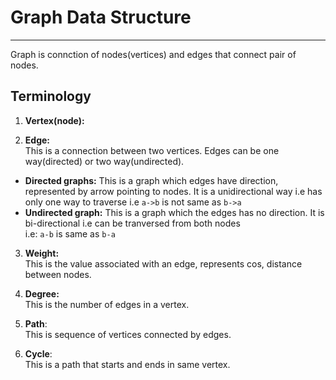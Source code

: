 #   Graph Data Structure
***
Graph is connction of nodes(vertices) and edges that connect pair of nodes.

## Terminology
1. __Vertex(node):__<br/>

2. __Edge:__ <br/>
This is a connection  between two vertices.
Edges can be one way(directed) or two way(undirected).
- __Directed graphs:__
This is a graph which edges have direction, represented by arrow pointing to nodes.
It is a unidirectional way i.e has only one way to traverse i.e `a->b` is not same as `b->a`
- __Undirected graph:__
This is a graph which the edges has no direction. It is bi-directional i.e can be tranversed from both nodes <br/>
i.e: `a-b` is same as `b-a`
3. __Weight:__<br/>
This is the value associated with an edge, represents cos, distance between nodes.

4. __Degree:__<br/>
This is the number of edges in a vertex.

5. __Path__:<br/>
This is sequence of vertices connected by edges.

6. __Cycle__:<br/>
This is a path that starts and ends in same vertex.

